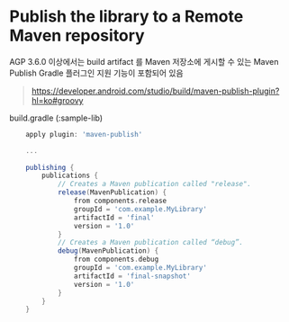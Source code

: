 

# Publish the library to a Remote Maven repository﻿

AGP 3.6.0 이상에서는 build artifact 를 Maven 저장소에 게시할 수 있는 Maven Publish Gradle 플러그인 지원 기능이 포함되어 있음
  
> https://developer.android.com/studio/build/maven-publish-plugin?hl=ko#groovy
   
build.gradle (:sample-lib)
```groovy 
	apply plugin: 'maven-publish'

	...
	
    publishing {
        publications {
            // Creates a Maven publication called "release".
            release(MavenPublication) {
                from components.release
                groupId = 'com.example.MyLibrary'
                artifactId = 'final'
                version = '1.0'
            }
            // Creates a Maven publication called “debug”.
            debug(MavenPublication) {
                from components.debug
                groupId = 'com.example.MyLibrary'
                artifactId = 'final-snapshot'
                version = '1.0'
            }
        }
    }
```
<!--stackedit_data:
eyJoaXN0b3J5IjpbLTEwMzY0MjQ0OTBdfQ==
-->